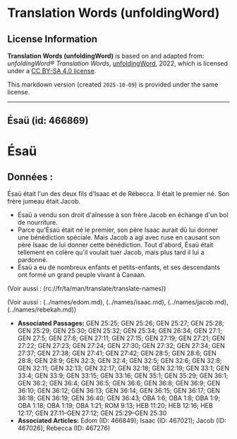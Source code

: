 # Translation Words (unfoldingWord)

## License Information

**Translation Words (unfoldingWord)** is based on and adapted from: _unfoldingWord® Translation Words_, [unfoldingWord](https://unfoldingword.org/utw), 2022, which is licensed under a [CC BY-SA 4.0 license](https://creativecommons.org/licenses/by-sa/4.0/legalcode.en).

This markdown version (created `2025-10-09`) is provided under the same license.



--------------------------------

## Ésaü (id: 466869)

Ésaü
====

Données :
---------

Ésaü était l'un des deux fils d'Isaac et de Rébecca. Il était le premier né. Son frère jumeau était Jacob.

* Ésaü a vendu son droit d'aînesse à son frère Jacob en échange d'un bol de nourriture.
* Parce qu'Ésaü était né le premier, son père Isaac aurait dû lui donner une bénédiction spéciale. Mais Jacob a agi avec ruse en causant son père Isaac de lui donner cette bénédiction. Tout d'abord, Ésaü était tellement en colère qu'il voulait tuer Jacob, mais plus tard il lui a pardonné.
* Ésaü a eu de nombreux enfants et petits\-enfants, et ses descendants ont formé un grand peuple vivant à Canaan.

(Voir aussi : (rc://fr/ta/man/translate/translate\-names))

(Voir aussi : (../names/edom.md), (../names/isaac.md), (../names/jacob.md), (../names/rebekah.md))

* **Associated Passages:** GEN 25:25; GEN 25:26; GEN 25:27; GEN 25:28; GEN 25:29; GEN 25:30; GEN 25:32; GEN 25:34; GEN 26:34; GEN 27:1; GEN 27:5; GEN 27:6; GEN 27:11; GEN 27:15; GEN 27:19; GEN 27:21; GEN 27:22; GEN 27:23; GEN 27:24; GEN 27:30; GEN 27:32; GEN 27:34; GEN 27:37; GEN 27:38; GEN 27:41; GEN 27:42; GEN 28:5; GEN 28:6; GEN 28:8; GEN 28:9; GEN 32:3; GEN 32:4; GEN 32:5; GEN 32:6; GEN 32:8; GEN 32:11; GEN 32:13; GEN 32:17; GEN 32:18; GEN 32:19; GEN 33:1; GEN 33:4; GEN 33:9; GEN 33:15; GEN 33:16; GEN 35:1; GEN 35:29; GEN 36:1; GEN 36:2; GEN 36:4; GEN 36:5; GEN 36:6; GEN 36:8; GEN 36:9; GEN 36:10; GEN 36:12; GEN 36:13; GEN 36:14; GEN 36:15; GEN 36:17; GEN 36:18; GEN 36:19; GEN 36:40; GEN 36:43; OBA 1:6; OBA 1:8; OBA 1:9; OBA 1:18; OBA 1:19; OBA 1:21; ROM 9:13; HEB 11:20; HEB 12:16; HEB 12:17; GEN 27:11–GEN 27:12; GEN 25:29–GEN 25:30
* **Associated Articles:** Edom  (ID: 466849); Isaac (ID: 467021); Jacob (ID: 467026); Rebecca (ID: 467276)

